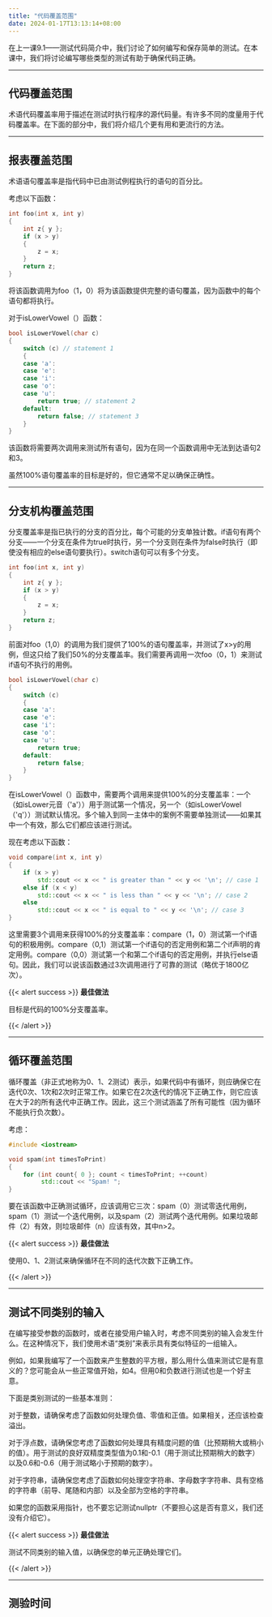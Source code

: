 ```yaml
---
title: "代码覆盖范围"
date: 2024-01-17T13:13:14+08:00
---
```


在上一课9.1——测试代码简介中，我们讨论了如何编写和保存简单的测试。在本课中，我们将讨论编写哪些类型的测试有助于确保代码正确。

***
## 代码覆盖范围

术语代码覆盖率用于描述在测试时执行程序的源代码量。有许多不同的度量用于代码覆盖率。在下面的部分中，我们将介绍几个更有用和更流行的方法。

***
## 报表覆盖范围

术语语句覆盖率是指代码中已由测试例程执行的语句的百分比。

考虑以下函数：

```C++
int foo(int x, int y)
{
    int z{ y };
    if (x > y)
    {
        z = x;
    }
    return z;
}
```

将该函数调用为foo（1，0）将为该函数提供完整的语句覆盖，因为函数中的每个语句都将执行。

对于isLowerVowel（）函数：

```C++
bool isLowerVowel(char c)
{
    switch (c) // statement 1
    {
    case 'a':
    case 'e':
    case 'i':
    case 'o':
    case 'u':
        return true; // statement 2
    default:
        return false; // statement 3
    }
}
```

该函数将需要两次调用来测试所有语句，因为在同一个函数调用中无法到达语句2和3。

虽然100%语句覆盖率的目标是好的，但它通常不足以确保正确性。

***
## 分支机构覆盖范围

分支覆盖率是指已执行的分支的百分比，每个可能的分支单独计数。if语句有两个分支——一个分支在条件为true时执行，另一个分支则在条件为false时执行（即使没有相应的else语句要执行）。switch语句可以有多个分支。

```C++
int foo(int x, int y)
{
    int z{ y };
    if (x > y)
    {
        z = x;
    }
    return z;
}
```

前面对foo（1,0）的调用为我们提供了100%的语句覆盖率，并测试了x>y的用例，但这只给了我们50%的分支覆盖率。我们需要再调用一次foo（0，1）来测试if语句不执行的用例。

```C++
bool isLowerVowel(char c)
{
    switch (c)
    {
    case 'a':
    case 'e':
    case 'i':
    case 'o':
    case 'u':
        return true;
    default:
        return false;
    }
}
```

在isLowerVowel（）函数中，需要两个调用来提供100%的分支覆盖率：一个（如isLower元音（'a'））用于测试第一个情况，另一个（如isLowerVowel（'q'））测试默认情况。多个输入到同一主体中的案例不需要单独测试——如果其中一个有效，那么它们都应该进行测试。

现在考虑以下函数：

```C++
void compare(int x, int y)
{
	if (x > y)
		std::cout << x << " is greater than " << y << '\n'; // case 1
	else if (x < y)
		std::cout << x << " is less than " << y << '\n'; // case 2
	else
		std::cout << x << " is equal to " << y << '\n'; // case 3
}
```

这里需要3个调用来获得100%的分支覆盖率：compare（1，0）测试第一个if语句的积极用例。compare（0,1）测试第一个if语句的否定用例和第二个if声明的肯定用例。compare（0,0）测试第一个和第二个if语句的否定用例，并执行else语句。因此，我们可以说该函数通过3次调用进行了可靠的测试（略优于1800亿次）。

{{< alert success >}}
**最佳做法**

目标是代码的100%分支覆盖率。

{{< /alert >}}

***
## 循环覆盖范围

循环覆盖（非正式地称为0、1、2测试）表示，如果代码中有循环，则应确保它在迭代0次、1次和2次时正常工作。如果它在2次迭代的情况下正确工作，则它应该在大于2的所有迭代中正确工作。因此，这三个测试涵盖了所有可能性（因为循环不能执行负次数）。

考虑：

```C++
#include <iostream>

void spam(int timesToPrint)
{
    for (int count{ 0 }; count < timesToPrint; ++count)
         std::cout << "Spam! ";
}
```

要在该函数中正确测试循环，应该调用它三次：spam（0）测试零迭代用例，spam（1）测试一个迭代用例，以及spam（2）测试两个迭代用例。如果垃圾邮件（2）有效，则垃圾邮件（n）应该有效，其中n>2。

{{< alert success >}}
**最佳做法**

使用0、1、2测试来确保循环在不同的迭代次数下正确工作。

{{< /alert >}}

***
## 测试不同类别的输入

在编写接受参数的函数时，或者在接受用户输入时，考虑不同类别的输入会发生什么。在这种情况下，我们使用术语“类别”来表示具有类似特征的一组输入。

例如，如果我编写了一个函数来产生整数的平方根，那么用什么值来测试它是有意义的？您可能会从一些正常值开始，如4。但用0和负数进行测试也是一个好主意。

下面是类别测试的一些基本准则：

对于整数，请确保考虑了函数如何处理负值、零值和正值。如果相关，还应该检查溢出。

对于浮点数，请确保您考虑了函数如何处理具有精度问题的值（比预期稍大或稍小的值）。用于测试的良好双精度类型值为0.1和-0.1（用于测试比预期稍大的数字）以及0.6和-0.6（用于测试略小于预期的数字）。

对于字符串，请确保您考虑了函数如何处理空字符串、字母数字字符串、具有空格的字符串（前导、尾随和内部）以及全部为空格的字符串。

如果您的函数采用指针，也不要忘记测试nullptr（不要担心这是否有意义，我们还没有介绍它）。

{{< alert success >}}
**最佳做法**

测试不同类别的输入值，以确保您的单元正确处理它们。

{{< /alert >}}

***
## 测验时间

